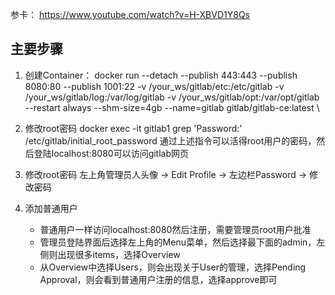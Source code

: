 参卡：
https://www.youtube.com/watch?v=H-XBVD1Y8Qs

## 主要步骤

1. 创建Container：
		docker run --detach  --publish 443:443  --publish 8080:80 --publish 1001:22 -v /your_ws/gitlab/etc:/etc/gitlab -v /your_ws/gitlab/log:/var/log/gitlab -v /your_ws/gitlab/opt:/var/opt/gitlab --restart always --shm-size=4gb --name=gitlab gitlab/gitlab-ce:latest
		\

2. 修改root密码 
		docker exec -it gitlab1 grep 'Password:' /etc/gitlab/initial_root_password
	通过上述指令可以活得root用户的密码，然后登陆localhost:8080可以访问gitlab网页


3. 修改root密码 
	  左上角管理员人头像 -> Edit Profile -> 左边栏Password -> 修改密码

4. 添加普通用户
	 - 普通用户一样访问localhost:8080然后注册，需要管理员root用户批准
	 - 管理员登陆界面后选择左上角的Menu菜单，然后选择最下面的admin，左侧则出现很多items，选择Overview
	 - 从Overview中选择Users，则会出现关于User的管理，选择Pending Approval，则会看到普通用户注册的信息，选择approve即可
	
	 	